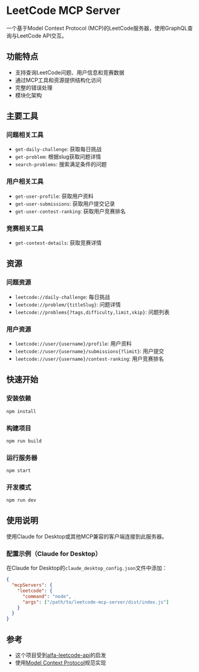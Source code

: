 # LeetCode MCP Server

一个基于Model Context Protocol (MCP)的LeetCode服务器，使用GraphQL查询与LeetCode API交互。

## 功能特点

- 支持查询LeetCode问题、用户信息和竞赛数据
- 通过MCP工具和资源提供结构化访问
- 完整的错误处理
- 模块化架构

## 主要工具

### 问题相关工具
- `get-daily-challenge`: 获取每日挑战
- `get-problem`: 根据slug获取问题详情
- `search-problems`: 搜索满足条件的问题

### 用户相关工具
- `get-user-profile`: 获取用户资料
- `get-user-submissions`: 获取用户提交记录
- `get-user-contest-ranking`: 获取用户竞赛排名

### 竞赛相关工具
- `get-contest-details`: 获取竞赛详情

## 资源

### 问题资源
- `leetcode://daily-challenge`: 每日挑战
- `leetcode://problem/{titleSlug}`: 问题详情
- `leetcode://problems{?tags,difficulty,limit,skip}`: 问题列表

### 用户资源
- `leetcode://user/{username}/profile`: 用户资料
- `leetcode://user/{username}/submissions{?limit}`: 用户提交
- `leetcode://user/{username}/contest-ranking`: 用户竞赛排名

## 快速开始

### 安装依赖
```bash
npm install
```

### 构建项目
```bash
npm run build
```

### 运行服务器
```bash
npm start
```

### 开发模式
```bash
npm run dev
```

## 使用说明

使用Claude for Desktop或其他MCP兼容的客户端连接到此服务器。

### 配置示例（Claude for Desktop）

在Claude for Desktop的`claude_desktop_config.json`文件中添加：

```json
{
  "mcpServers": {
    "leetcode": {
      "command": "node",
      "args": ["/path/to/leetcode-mcp-server/dist/index.js"]
    }
  }
}
```

## 参考
- 这个项目受到[alfa-leetcode-api](https://github.com/alfaarghya/alfa-leetcode-api)的启发
- 使用[Model Context Protocol](https://modelcontextprotocol.io)规范实现
